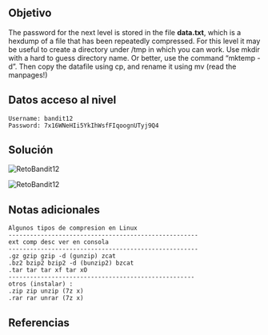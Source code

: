 ## Objetivo
The password for the next level is stored in the file **data.txt**, which is a hexdump of a file that has been repeatedly compressed. For this level it may be useful to create a directory under /tmp in which you can work. Use mkdir with a hard to guess directory name. Or better, use the command “mktemp -d”. Then copy the datafile using cp, and rename it using mv (read the manpages!)
## Datos  acceso al nivel
```
Username: bandit12
Password: 7x16WNeHIi5YkIhWsfFIqoognUTyj9Q4
```
## Solución

![RetoBandit12](Bandit12(1).png)

![RetoBandit12](Bandit12(2).png)
## Notas adicionales

```
Algunos tipos de compresion en Linux
-----------------------------------------------------
ext comp desc ver en consola
-----------------------------------------------------
.gz gzip gzip -d (gunzip) zcat
.bz2 bzip2 bzip2 -d (bunzip2) bzcat
.tar tar tar xf tar xO
----------------------------------------------------
otros (instalar) :
.zip zip unzip (7z x)
.rar rar unrar (7z x)
```
## Referencias
